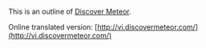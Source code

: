 This is an outline of [Discover Meteor](http://discovermeteor.com).

Online translated version: [http://vi.discovermeteor.com/](http://vi.discovermeteor.com/)
